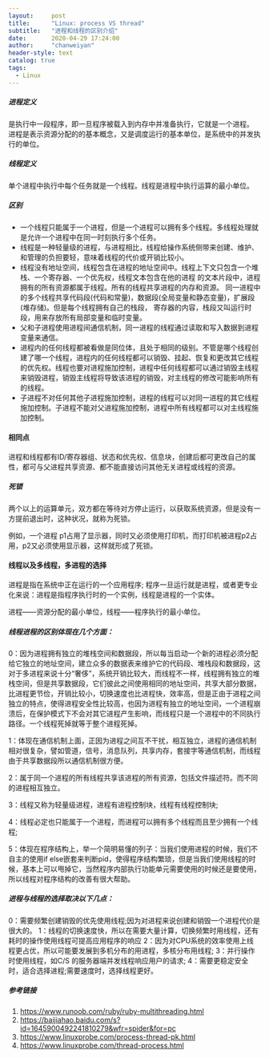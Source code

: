 ```yaml
---
layout:     post
title:      "Linux: process VS thread"
subtitle:   "进程和线程的区别介绍"
date:       2020-04-29 17:24:00
author:     "chanweiyan"
header-style: text
catalog: true
tags:
  - Linux
---
```



##### 进程定义

是执行中一段程序，即一旦程序被载入到内存中并准备执行，它就是一个进程。
进程是表示资源分配的的基本概念，又是调度运行的基本单位，是系统中的并发执行的单位。

##### 线程定义

单个进程中执行中每个任务就是一个线程。线程是进程中执行运算的最小单位。

##### 区别

+ 一个线程只能属于一个进程，但是一个进程可以拥有多个线程。多线程处理就是允许一个进程中在同一时刻执行多个任务。
+ 线程是一种轻量级的进程，与进程相比，线程给操作系统侧带来创建、维护、和管理的负担要轻，意味着线程的代价或开销比较小。
+ 线程没有地址空间，线程包含在进程的地址空间中。线程上下文只包含一个堆栈、一个寄存器、一个优先权，线程文本包含在他的进程 的文本片段中，进程拥有的所有资源都属于线程。所有的线程共享进程的内存和资源。 同一进程中的多个线程共享代码段(代码和常量)，数据段(全局变量和静态变量)，扩展段(堆存储)。但是每个线程拥有自己的栈段， 寄存器的内容，栈段又叫运行时段，用来存放所有局部变量和临时变量。
+ 父和子进程使用进程间通信机制，同一进程的线程通过读取和写入数据到进程变量来通信。
+ 进程内的任何线程都被看做是同位体，且处于相同的级别。不管是哪个线程创建了哪一个线程，进程内的任何线程都可以销毁、挂起、恢复和更改其它线程的优先权。线程也要对进程施加控制，进程中任何线程都可以通过销毁主线程来销毁进程，销毁主线程将导致该进程的销毁，对主线程的修改可能影响所有的线程。
+ 子进程不对任何其他子进程施加控制，进程的线程可以对同一进程的其它线程施加控制。子进程不能对父进程施加控制，进程中所有线程都可以对主线程施加控制。

#### 相同点

进程和线程都有ID/寄存器组、状态和优先权、信息块，创建后都可更改自己的属性，都可与父进程共享资源、都不能直接访问其他无关进程或线程的资源。

##### 死锁

两个以上的运算单元，双方都在等待对方停止运行，以获取系统资源，但是没有一方提前退出时，这种状况，就称为死锁。

例如，一个进程 p1占用了显示器，同时又必须使用打印机，而打印机被进程p2占用，p2又必须使用显示器，这样就形成了死锁。

#### 线程以及多线程，多进程的选择

进程是指在系统中正在运行的一个应用程序;
程序一旦运行就是进程，或者更专业化来说：进程是指程序执行时的一个实例，线程是进程的一个实体。

进程——资源分配的最小单位，线程——程序执行的最小单位。

##### 线程进程的区别体现在几个方面：

0：因为进程拥有独立的堆栈空间和数据段，所以每当启动一个新的进程必须分配给它独立的地址空间，建立众多的数据表来维护它的代码段、堆栈段和数据段，这对于多进程来说十分“奢侈”，系统开销比较大，而线程不一样，线程拥有独立的堆栈空间，但是共享数据段，它们彼此之间使用相同的地址空间，共享大部分数据，比进程更节俭，开销比较小，切换速度也比进程快，效率高，但是正由于进程之间独立的特点，使得进程安全性比较高，也因为进程有独立的地址空间，一个进程崩溃后，在保护模式下不会对其它进程产生影响，而线程只是一个进程中的不同执行路径。一个线程死掉就等于整个进程死掉。

1：体现在通信机制上面，正因为进程之间互不干扰，相互独立，进程的通信机制相对很复杂，譬如管道，信号，消息队列，共享内存，套接字等通信机制，而线程由于共享数据段所以通信机制很方便。

2：属于同一个进程的所有线程共享该进程的所有资源，包括文件描述符。而不同的进程相互独立。

3：线程又称为轻量级进程，进程有进程控制块，线程有线程控制块;

4：线程必定也只能属于一个进程，而进程可以拥有多个线程而且至少拥有一个线程;

5：体现在程序结构上，举一个简明易懂的列子：当我们使用进程的时候，我们不自主的使用if else嵌套来判断pid，使得程序结构繁琐，但是当我们使用线程的时候，基本上可以甩掉它，当然程序内部执行功能单元需要使用的时候还是要使用，所以线程对程序结构的改善有很大帮助。

##### 进程与线程的选择取决以下几点：

0：需要频繁创建销毁的优先使用线程;因为对进程来说创建和销毁一个进程代价是很大的。
1：线程的切换速度快，所以在需要大量计算，切换频繁时用线程，还有耗时的操作使用线程可提高应用程序的响应
2：因为对CPU系统的效率使用上线程更占优，所以可能要发展到多机分布的用进程，多核分布用线程;
3：并行操作时使用线程，如C/S 的服务器端并发线程响应用户的请求;
4：需要更稳定安全时，适合选择进程;需要速度时，选择线程更好。

##### 参考链接

1. <https://www.runoob.com/ruby/ruby-multithreading.html>
2. <https://baijiahao.baidu.com/s?id=1645900492241810279&wfr=spider&for=pc>
3. <https://www.linuxprobe.com/process-thread-pk.html>
4. <https://www.linuxprobe.com/thread-process.html>
